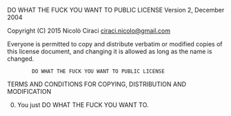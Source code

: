  DO WHAT THE FUCK YOU WANT TO PUBLIC LICENSE 
                    Version 2, December 2004 

 Copyright (C) 2015 Nicolò Ciraci <ciraci.nicolo@gmail.com> 

 Everyone is permitted to copy and distribute verbatim or modified 
 copies of this license document, and changing it is allowed as long 
 as the name is changed. 

            DO WHAT THE FUCK YOU WANT TO PUBLIC LICENSE 
   TERMS AND CONDITIONS FOR COPYING, DISTRIBUTION AND MODIFICATION 

  0. You just DO WHAT THE FUCK YOU WANT TO.

